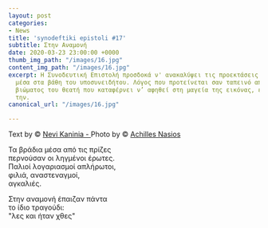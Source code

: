 ```yaml
---
layout: post
categories:
- News
title: 'synodeftiki epistoli #17'
subtitle: Στην Αναμονή
date: 2020-03-23 23:00:00 +0000
thumb_img_path: "/images/16.jpg"
content_img_path: "/images/16.jpg"
excerpt: Η Συνοδευτική Επιστολή προσδοκά ν' ανακαλύψει τις προεκτάσεις της εικόνας
  μέσα στα βάθη του υποσυνειδήτου. Λόγος που προτείνεται σαν ταπεινό απαύγασμα του
  βιώματος του θεατή που καταφέρνει ν’ αφηθεί στη μαγεία της εικόνας, επαναδημιουργώντας
  την.
canonical_url: "/images/16.jpg"

---
```

Text by © <a href="https://www.facebook.com/nevi.kaninia" target="blank">Nevi Kaninia - </a>Photo by © <a href="https://anikon.org/" target="blank">Achilles Nasios</a>

Τα βράδια μέσα από τις πρίζες  
περνούσαν οι ληγμένοι έρωτες.  
Παλιοί λογαριασμοί απλήρωτοι,  
φιλιά, αναστεναγμοί,  
αγκαλιές.

Στην αναμονή έπαιζαν πάντα  
το ίδιο τραγούδι:  
"λες και ήταν χθες"